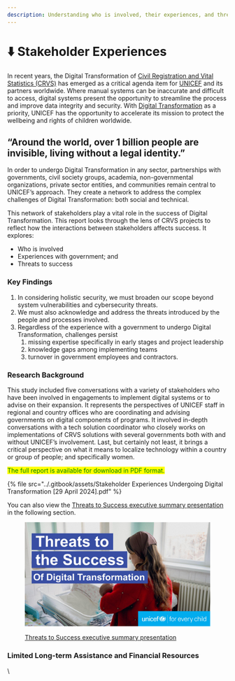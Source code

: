 ```yaml
---
description: Understanding who is involved, their experiences, and threats to success
---
```


# ⬇️ Stakeholder Experiences

In recent years, the Digital Transformation of [Civil Registration and Vital Statistics (CRVS)](https://www.who.int/data/data-collection-tools/civil-registration-and-vital-statistics-\(crvs\)) has emerged as a critical agenda item for [UNICEF](https://data.unicef.org/crvs/) and its partners worldwide. Where manual systems can be inaccurate and difficult to access, digital systems present the opportunity to streamline the process and improve data integrity and security. With [Digital Transformation](https://www.unicef.org/eap/what-we-do/digital-transformation) as a priority, UNICEF has the opportunity to accelerate its mission to protect the wellbeing and rights of children worldwide.

## **“Around the world, over 1 billion people are invisible, living without a legal identity.”**

In order to undergo Digital Transformation in any sector, partnerships with governments, civil society groups, academia, non-governmental organizations, private sector entities, and communities remain central to UNICEF’s approach. They create a network to address the complex challenges of Digital Transformation: both social and technical.&#x20;

This network of stakeholders play a vital role in the success of Digital Transformation. This report looks through the lens of CRVS projects to reflect how the interactions between stakeholders affects success. It explores:

* Who is involved
* Experiences with government; and
* Threats to success

### Key Findings

1. In considering holistic security, we must broaden our scope beyond system vulnerabilities and cybersecurity threats.&#x20;
2. We must also acknowledge and address the threats introduced by the people and processes involved.
3. Regardless of the experience with a government to undergo Digital Transformation, challenges persist
   1. missing expertise specifically in early stages and project leadership
   2. knowledge gaps among implementing teams
   3. turnover in government employees and contractors.

### Research Background

This study included five conversations with a variety of stakeholders who have been involved in engagements to implement digital systems or to advise on their expansion. It represents the perspectives of UNICEF staff in regional and country offices who are coordinating and advising governments on digital components of programs. It involved in-depth conversations with a tech solution coordinator who closely works on implementations of CRVS solutions with several governments both with and without UNICEF’s involvement. Last, but certainly not least, it brings a critical perspective on what it means to localize technology within a country or group of people; and specifically women.

<mark style="color:green;">The full report is available for download in PDF format.</mark>&#x20;

{% file src="../.gitbook/assets/Stakeholder Experiences Undergoing Digital Transformation [29 April 2024].pdf" %}

You can also view the [Threats to Success executive summary presentation](threats-to-success.md) in the following section.&#x20;



<figure><img src="../.gitbook/assets/threatstosuccess-01.jpg" alt=""><figcaption><p><a href="threats-to-success.md">Threats to Success executive summary presentation</a></p></figcaption></figure>



### Limited Long-term Assistance and Financial Resources

\
